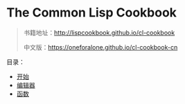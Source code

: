 # The Common Lisp Cookbook


>书籍地址：http://lispcookbook.github.io/cl-cookbook
>
> 中文版：https://oneforalone.github.io/cl-cookbook-cn

目录：

- [开始](https://github.com/keer2345/reading-notes/blob/main/it/lisp/the-common-lisp-cookbook/chapter01.md)
- [编辑器](https://github.com/keer2345/reading-notes/blob/main/it/lisp/the-common-lisp-cookbook/chapter02.md)
- [函数](https://github.com/keer2345/reading-notes/blob/main/it/lisp/the-common-lisp-cookbook/chapter03.md)
